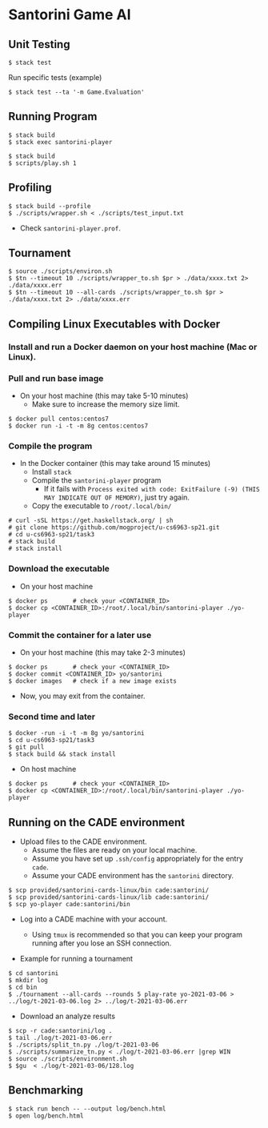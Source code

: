 # Santorini Game AI

## Unit Testing

```
$ stack test
```

Run specific tests (example)

```
$ stack test --ta '-m Game.Evaluation'
```

## Running Program

```
$ stack build
$ stack exec santorini-player
```

```
$ stack build
$ scripts/play.sh 1
```

## Profiling

```
$ stack build --profile
$ ./scripts/wrapper.sh < ./scripts/test_input.txt
```

- Check `santorini-player.prof`.


## Tournament

```
$ source ./scripts/environ.sh
$ $tn --timeout 10 ./scripts/wrapper_to.sh $pr > ./data/xxxx.txt 2> ./data/xxxx.err
$ $tn --timeout 10 --all-cards ./scripts/wrapper_to.sh $pr > ./data/xxxx.txt 2> ./data/xxxx.err
```


## Compiling Linux Executables with Docker

### Install and run a Docker daemon on your host machine (Mac or Linux).

### Pull and run base image

- On your host machine (this may take 5-10 minutes)
  - Make sure to increase the memory size limit.

```
$ docker pull centos:centos7
$ docker run -i -t -m 8g centos:centos7
```

### Compile the program

- In the Docker container (this may take around 15 minutes)
  - Install `stack`
  - Compile the `santorini-player` program
    - If it fails with `Process exited with code: ExitFailure (-9) (THIS MAY INDICATE OUT OF MEMORY)`, just try again.
  - Copy the executable to `/root/.local/bin/`

```
# curl -sSL https://get.haskellstack.org/ | sh
# git clone https://github.com/mogproject/u-cs6963-sp21.git
# cd u-cs6963-sp21/task3
# stack build
# stack install
```

### Download the executable

- On your host machine

```
$ docker ps       # check your <CONTAINER_ID>
$ docker cp <CONTAINER_ID>:/root/.local/bin/santorini-player ./yo-player
```

### Commit the container for a later use

- On your host machine (this may take 2-3 minutes)

```
$ docker ps       # check your <CONTAINER_ID>
$ docker commit <CONTAINER_ID> yo/santorini
$ docker images   # check if a new image exists
```

- Now, you may exit from the container.

###  Second time and later

```
$ docker -run -i -t -m 8g yo/santorini
$ cd u-cs6963-sp21/task3
$ git pull
$ stack build && stack install
```

- On host machine

```
$ docker ps       # check your <CONTAINER_ID>
$ docker cp <CONTAINER_ID>:/root/.local/bin/santorini-player ./yo-player
```

## Running on the CADE environment

- Upload files to the CADE environment.
  - Assume the files are ready on your local machine.
  - Assume you have set up `.ssh/config` appropriately for the entry `cade`.
  - Assume your CADE environment has the `santorini` directory.

```
$ scp provided/santorini-cards-linux/bin cade:santorini/
$ scp provided/santorini-cards-linux/lib cade:santorini/
$ scp yo-player cade:santorini/bin
```

- Log into a CADE machine with your account.
  - Using `tmux` is recommended so that you can keep your program running after you lose an SSH connection.

- Example for running a tournament

```
$ cd santorini
$ mkdir log
$ cd bin
$ ./tournament --all-cards --rounds 5 play-rate yo-2021-03-06 > ../log/t-2021-03-06.log 2> ../log/t-2021-03-06.err
```

- Download an analyze results

```
$ scp -r cade:santorini/log .
$ tail ./log/t-2021-03-06.err
$ ./scripts/split_tn.py ./log/t-2021-03-06
$ ./scripts/summarize_tn.py < ./log/t-2021-03-06.err |grep WIN
$ source ./scripts/environment.sh
$ $gu  < ./log/t-2021-03-06/128.log
```

## Benchmarking

```
$ stack run bench -- --output log/bench.html
$ open log/bench.html
```
